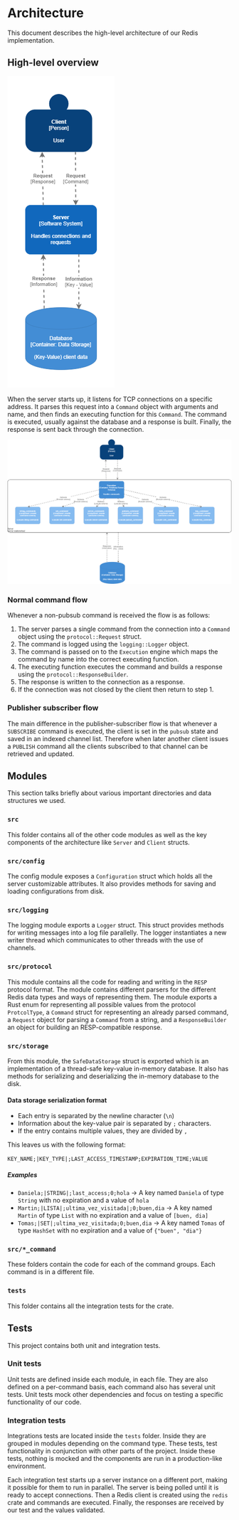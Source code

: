 # Architecture

This document describes the high-level architecture of our Redis implementation.

## High-level overview

![](img/high_level.png)

When the server starts up, it listens for TCP connections on a specific address. It parses this request into a `Command`
object with arguments and name, and then finds an executing function for this `Command`. The command is executed, usually against the database
and a response is built. Finally, the response is sent back through the connection.

![](img/high_level2.png)

### Normal command flow

Whenever a non-pubsub command is received the flow is as follows:

1. The server parses a single command from the connection into a `Command` object using the `protocol::Request` struct.
2. The command is logged using the `logging::Logger` object.
3. The command is passed on to the `Execution` engine which maps the command by name into the correct executing function.
4. The executing function executes the command and builds a response using the `protocol::ResponseBuilder`.
5. The response is written to the connection as a response.
6. If the connection was not closed by the client then return to step 1.

### Publisher subscriber flow

The main difference in the publisher-subscriber flow is that whenever a `SUBSCRIBE` command is executed,
the client is set in the `pubsub` state and saved in an indexed channel list. Therefore when later another client issues
a `PUBLISH` command all the clients subscribed to that channel can be retrieved and updated.

## Modules

This section talks briefly about various important directories and data structures we used.

### `src`

This folder contains all of the other code modules as well as the key 
components of the architecture like `Server` and `Client` structs.

### `src/config`

The config module exposes a `Configuration` struct which holds all the server customizable attributes. 
It also provides methods for saving and loading configurations from disk.

### `src/logging`

The logging module exports a `Logger` struct. This struct provides methods for writing messages into a log file parallelly. 
The logger instantiates a new writer thread which communicates to other threads with the use of channels.

### `src/protocol`

This module contains all the code for reading and writing in the `RESP` protocol format. The module contains different parsers
for the different Redis data types and ways of representing them. The module exports a Rust enum for representing all possible values from the protocol `ProtcolType`, a `Command` struct 
for representing an already parsed command, a `Request` object for parsing a `Command` from a string, and a `ResponseBuilder`
 an object for building an RESP-compatible response.

### `src/storage`

From this module, the `SafeDataStorage` struct is exported which is an implementation of a thread-safe key-value in-memory database.
It also has methods for serializing and deserializing the in-memory database to the disk.

#### Data storage serialization format

* Each entry is separated by the newline character (`\n`)
* Information about the key-value pair is separated by `;` characters.
* If the entry contains multiple values, they are divided by `,`

This leaves us with the following format:

`KEY_NAME;|KEY_TYPE|;LAST_ACCESS_TIMESTAMP;EXPIRATION_TIME;VALUE`

##### Examples

* `Daniela;|STRING|;last_access;0;hola` → A key named `Daniela` of type `String` with no expiration and a value of `hola`
* `Martin;|LISTA|;ultima_vez_visitada|;0;buen,dia` → A key named `Martin` of type `List` with no expiration and a value of `[buen, dia]`
* `Tomas;|SET|;ultima_vez_visitada;0;buen,dia` → A key named `Tomas` of type `HashSet` with no expiration and a value of `{"buen", "dia"}`


### `src/*_command`

These folders contain the code for each of the command groups. Each command is in a different file.

### `tests`

This folder contains all the integration tests for the crate.

## Tests

This project contains both unit and integration tests.

### Unit tests

Unit tests are defined inside each module, in each file. They are also defined on a per-command basis, each command also has several unit tests. Unit tests mock other dependencies and focus on testing a specific functionality
of our code.

### Integration tests

Integrations tests are located inside the `tests` folder. Inside they are grouped in modules depending
on the command type. These tests, test functionality in conjunction with other parts of the project. Inside these tests, nothing is mocked and the components are run in a production-like environment.

Each integration test starts up a server instance on a different port, making it possible for them to run in parallel.
The server is being polled until it is ready to accept connections. Then a Redis client is created using the `redis` crate
and commands are executed. Finally, the responses are received by our test and the values validated.


